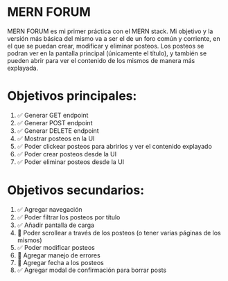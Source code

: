 # MERN FORUM

MERN FORUM es mi primer práctica con el MERN stack. Mi objetivo y la versión más básica del mismo va a ser el de un foro común y corriente, en el que se puedan crear, modificar y eliminar posteos. Los posteos se podran ver en la pantalla principal (únicamente el título), y también se pueden abrir para ver el contenido de los mismos de manera más explayada.

# Objetivos principales:

1.  ✅ Generar GET endpoint
2.  ✅ Generar POST endpoint
3.  ✅ Generar DELETE endpoint
4.  ✅ Mostrar posteos en la UI
5.  ✅ Poder clickear posteos para abrirlos y ver el contenido explayado
6.  ✅ Poder crear posteos desde la UI
7.  ✅ Poder eliminar posteos desde la UI

# Objetivos secundarios:

1.  ✅ Agregar navegación
2.  ✅ Poder filtrar los posteos por título
3.  ✅ Añadir pantalla de carga
4.  🚧 Poder scrollear a través de los posteos (o tener varias páginas de los mismos)
5.  ✅ Poder modificar posteos
6.  🚧 Agregar manejo de errores
7.  🚧 Agregar fecha a los posteos
8.  ✅ Agregar modal de confirmación para borrar posts
